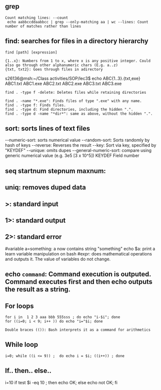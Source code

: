 ## grep
	Count matching lines: --count
	 echo aabbccddaabbcc | grep --only-matching aa | wc --lines: Count number of matches rather than lines

## find: searches for files in a directory hierarchy
	find [path] [expression]

	{1..x}: Numbers from 1 to x, where x is any positive integer. Could also go through other alphanumeric chars (E.g. a..z)
	{txt, txt2}: Goes through files in adirectory


s26136@msh:~/Class activities/SOP/lec3$ echo ABC{1..3}.{txt,exe}
ABC1.txt ABC1.exe ABC2.txt ABC2.exe ABC3.txt ABC3.exe

	find . -type f -delete: Deletes files while retaining directories

	find . -name "*.exe": Finds files of type ".exe" with any name.
	find . -type f: Finds files.
	find . -type d: Find directories, including the hidden ".".
	find . -type d -name "*dir*": same as above, without the hidden ".".

## sort: sorts lines of text files
--numeric-sort: sorts numerical value
--random-sort: Sorts randomly by hash of keys
--reverse: Reverses the result
--key: Sort via key, specified by "KEYDEF"
--unique: omits dupes
--general-numeric-sort: compare using generic numerical value (e.g. 3e5 [3 x 10^5])
KEYDEF Field number 

## seq startnum stepnum maxnum: 

## uniq: removes duped data

## >: standard input
## 1>: standard output
## 2>: standard error

#variable
	a=something: a now contains string "something"
	echo $a: print a
learn variable manipulation on bash
#expr: does mathematical operations and outputs it. The value of variables do not change.
## echo `command`: Command execution is outputed. Command executes first and then echo outputs the result as a string.

## For loops

	for i in  1 2 3 aaa bbb 555sss ; do echo "i-$i"; done
	for ((i=0; i < 9; i++ )) do echo "i="$i; done

	Double braces (()): Bash interprets it as a command for arithmetics

## While loop
	i=0; while ((i <= 9)) ;  do echo i = $i; ((i++)) ; done

## If.. then.. else..
i=10
if test $i -eq 10 ; then echo OK; else echo not OK; fi
